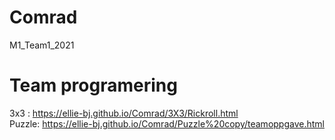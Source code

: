 # Comrad
M1_Team1_2021

<h1> Team programering </h1>

<div>

3x3 :  https://ellie-bj.github.io/Comrad/3X3/Rickroll.html
<br>
Puzzle: https://ellie-bj.github.io/Comrad/Puzzle%20copy/teamoppgave.html
</div>
